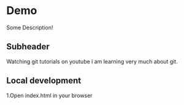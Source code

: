 # Demo

Some Description!
 ## Subheader
 Watching git tutorials on youtube
 i am learning very much about git.

 ## Local development

 1.Open index.html in your browser